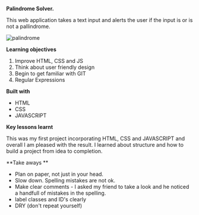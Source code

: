 **Palindrome Solver.**

This web application takes a text input and alerts the user if the input is or is not a pallindrome.

![palindrome](https://user-images.githubusercontent.com/85199675/153256312-25820c88-1934-4ac5-920d-7368add42ee7.png)


**Learning objectives**

1. Improve HTML, CSS and JS
2. Think about user friendly design
3. Begin to get familiar with GIT
4. Regular Expressions

**Built with**

- HTML
- CSS
- JAVASCRIPT

**Key lessons learnt**

This was my first project incorporating HTML, CSS and JAVASCRIPT and overall I am pleased with the result. I learned about structure and how to build a project from idea to completion. 

**Take aways **
- Plan on paper, not just in your head.
- Slow down. Spelling mistakes are not ok. 
- Make clear comments - I asked my friend to take a look and he noticed a handfull of mistakes in the spelling. 
- label classes and ID's clearly
- DRY (don't repeat yourself)
